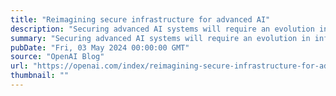 ```yaml
---
title: "Reimagining secure infrastructure for advanced AI"
description: "Securing advanced AI systems will require an evolution in infrastructure security. We’re calling for research and investment in six security measures that we believe will play key roles in protecting advanced AI. Protecting, exploring, and applying advanced artificial intelligence (AI) is our strategic imperative. OpenAI’s mission is to deliver positive impact of advanced AI to everything from healthcare to science to education – and yes, even to cybersecurity. That work begins with building secure, trustworthy AI systems and protecting the underlying technologies from those who seek to subvert our work to cause harm."
summary: "Securing advanced AI systems will require an evolution in infrastructure security. We’re calling for research and investment in six security measures that we believe will play key roles in protecting advanced AI. Protecting, exploring, and applying advanced artificial intelligence (AI) is our strategic imperative. OpenAI’s mission is to deliver positive impact of advanced AI to everything from healthcare to science to education – and yes, even to cybersecurity. That work begins with building secure, trustworthy AI systems and protecting the underlying technologies from those who seek to subvert our work to cause harm."
pubDate: "Fri, 03 May 2024 00:00:00 GMT"
source: "OpenAI Blog"
url: "https://openai.com/index/reimagining-secure-infrastructure-for-advanced-ai"
thumbnail: ""
---
```



